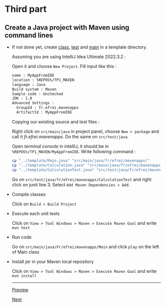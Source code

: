 
# Third part  

## Create a Java project with Maven using command lines  

* If not done yet, create [class](../template/Calculation.java), [test](../template/CalculationTest.java) and [main](../template/Main.java) in a template directory.

  Assuming you are using IntelliJ Idea Ultimate 2022.3.2 :

  Open it and choose `New Project`. Fill input like this :  

  ```txt
  name : MyAppFromIDE
  location : %REPOS%/TP1_MAVEN
  language : Java
  Build system : Maven
  Sample code : Unchecked
  JDK : 1.8
  Advanced Settings :
    GroupId : fr.efrei.mavenapps
    ArtifactId : MyAppFromIDE
  ```

  Copying our existing source and test files :

  Right click on `src/main/java` in project panel, choose `New > package` and call it *fr.efrei.mavenapps*. Do the same on `src/test/java`.

  Open *terminal console* in intellIJ, it should be in `%REPOS%/TP1_MAVEN/MyAppFromIDE`.
  Write following command :  

  ```sh
  cp "../template/Main.java" "src/main/java/fr/efrei/mavenapps/"
  cp "../template/Calculation.java" "src/main/java/fr/efrei/mavenapps/"
  cp "../template/CalculationTest.java" "src/test/java/fr/efrei/mavenapps"
  ```

  Go on `src/test/java/fr/efrei/mavenapps/CalculationTest` and right click on junit line 3. Select `Add Maven Dependencies > Add`.

* Compile classes

  Click on `Build > Build Project`

* Execute each unit tests  

  Click on `View > Tool Windows > Maven > Execute Maven Goal` and write `mvn test`

* Run code  

  Go on `src/main/java/Fr/efrei/mavenapps/Main` and click `play` on the left of Main class

* Install *jar* in your Maven local repository

  Click on `View > Tool Windows > Maven > Execute Maven Goal` and write `mvn install`

  ---  

  [Preview](./2.2-second-part.md)

  [Next](../../README.md)
